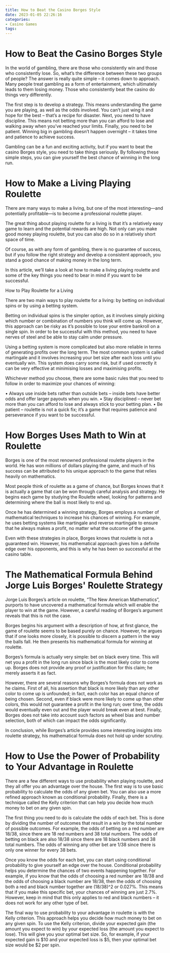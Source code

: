 ```yaml
---
title: How to Beat the Casino Borges Style
date: 2023-01-05 22:26:16
categories:
- Casino Games
tags:
---
```



#  How to Beat the Casino Borges Style

In the world of gambling, there are those who consistently win and those who consistently lose. So, what’s the difference between these two groups of people? The answer is really quite simple – it comes down to approach. Many people treat gambling as a form of entertainment, which ultimately leads to them losing money. Those who consistently beat the casino do things very differently.

The first step is to develop a strategy. This means understanding the game you are playing, as well as the odds involved. You can’t just wing it and hope for the best – that’s a recipe for disaster. Next, you need to have discipline. This means not betting more than you can afford to lose and walking away when you’ve reached your limits. Finally, you need to be patient. Winning big in gambling doesn’t happen overnight – it takes time and patience to achieve success.

Gambling can be a fun and exciting activity, but if you want to beat the casino Borges style, you need to take things seriously. By following these simple steps, you can give yourself the best chance of winning in the long run.

#  How to Make a Living Playing Roulette

There are many ways to make a living, but one of the most interesting—and potentially profitable—is to become a professional roulette player.

The great thing about playing roulette for a living is that it’s a relatively easy game to learn and the potential rewards are high. Not only can you make good money playing roulette, but you can also do so in a relatively short space of time.

Of course, as with any form of gambling, there is no guarantee of success, but if you follow the right strategy and develop a consistent approach, you stand a good chance of making money in the long term.

In this article, we’ll take a look at how to make a living playing roulette and some of the key things you need to bear in mind if you want to be successful.

How to Play Roulette for a Living

There are two main ways to play roulette for a living: by betting on individual spins or by using a betting system.

Betting on individual spins is the simpler option, as it involves simply picking which number or combination of numbers you think will come up. However, this approach can be risky as it’s possible to lose your entire bankroll on a single spin. In order to be successful with this method, you need to have nerves of steel and be able to stay calm under pressure.

Using a betting system is more complicated but also more reliable in terms of generating profits over the long term. The most common system is called martingale and it involves increasing your bet size after each loss until you eventually win. This system does carry some risk, but if used correctly it can be very effective at minimising losses and maximising profits.

Whichever method you choose, there are some basic rules that you need to follow in order to maximize your chances of winning:

• Always use inside bets rather than outside bets – inside bets have better odds and offer larger payouts when you win. • Stay disciplined – never bet more than you can afford to lose and always stick to your betting plan. • Be patient – roulette is not a quick fix; it’s a game that requires patience and perseverance if you want to be successful.

#  How Borges Uses Math to Win at Roulette

Borges is one of the most renowned professional roulette players in the world. He has won millions of dollars playing the game, and much of his success can be attributed to his unique approach to the game that relies heavily on mathematics.

Most people think of roulette as a game of chance, but Borges knows that it is actually a game that can be won through careful analysis and strategy. He begins each game by studying the Roulette wheel, looking for patterns and determining where the ball is most likely to end up.

Once he has determined a winning strategy, Borges employs a number of mathematical techniques to increase his chances of winning. For example, he uses betting systems like martingale and reverse martingale to ensure that he always makes a profit, no matter what the outcome of the game.

Even with these strategies in place, Borges knows that roulette is not a guaranteed win. However, his mathematical approach gives him a definite edge over his opponents, and this is why he has been so successful at the casino table.

#  The Mathematical Formula Behind Jorge Luis Borges' Roulette Strategy

Jorge Luis Borges’s article on roulette, “The New American Mathematics”, purports to have uncovered a mathematical formula which will enable the player to win at the game. However, a careful reading of Borges’s argument reveals that this is not the case.

Borges begins his argument with a description of how, at first glance, the game of roulette seems to be based purely on chance. However, he argues that if one looks more closely, it is possible to discern a pattern in the way the balls fall. He then presents his mathematical formula for winning at roulette.

Borges’s formula is actually very simple: bet on black every time. This will net you a profit in the long run since black is the most likely color to come up. Borges does not provide any proof or justification for this claim; he merely asserts it as fact.

However, there are several reasons why Borges’s formula does not work as he claims. First of all, his assertion that black is more likely than any other color to come up is unfounded; in fact, each color has an equal chance of being chosen. Second, even if black were more likely to come up than other colors, this would not guarantee a profit in the long run; over time, the odds would eventually even out and the player would break even at best. Finally, Borges does not take into account such factors as wheel bias and number selection, both of which can impact the odds significantly.

In conclusion, while Borges’s article provides some interesting insights into roulette strategy, his mathematical formula does not hold up under scrutiny.

#  How to Use the Power of Probability to Your Advantage in Roulette

There are a few different ways to use probability when playing roulette, and they all offer you an advantage over the house. The first way is to use basic probability to calculate the odds of any given bet. You can also use a more refined approach known as conditional probability. Finally, there is a technique called the Kelly criterion that can help you decide how much money to bet on any given spin.

The first thing you need to do is calculate the odds of each bet. This is done by dividing the number of outcomes that result in a win by the total number of possible outcomes. For example, the odds of betting on a red number are 18/38, since there are 18 red numbers and 38 total numbers. The odds of betting on black are also 18/38 since there are 18 black numbers and 38 total numbers. The odds of winning any other bet are 1/38 since there is only one winner for every 38 bets.

Once you know the odds for each bet, you can start using conditional probability to give yourself an edge over the house. Conditional probability helps you determine the chances of two events happening together. For example, if you know that the odds of choosing a red number are 18/38 and the odds of choosing a black number are 18/38, then the odds of choosing both a red and black number together are (18/38)^2 or 0.027%. This means that if you make this specific bet, your chances of winning are just 2.7%. However, keep in mind that this only applies to red and black numbers – it does not work for any other type of bet.

The final way to use probability to your advantage in roulette is with the Kelly criterion. This approach helps you decide how much money to bet on any given spin. To use the Kelly criterion, divide your expected gain (the amount you expect to win) by your expected loss (the amount you expect to lose). This will give you your optimal bet size. So, for example, if your expected gain is $10 and your expected loss is $5, then your optimal bet size would be $2 per spin.